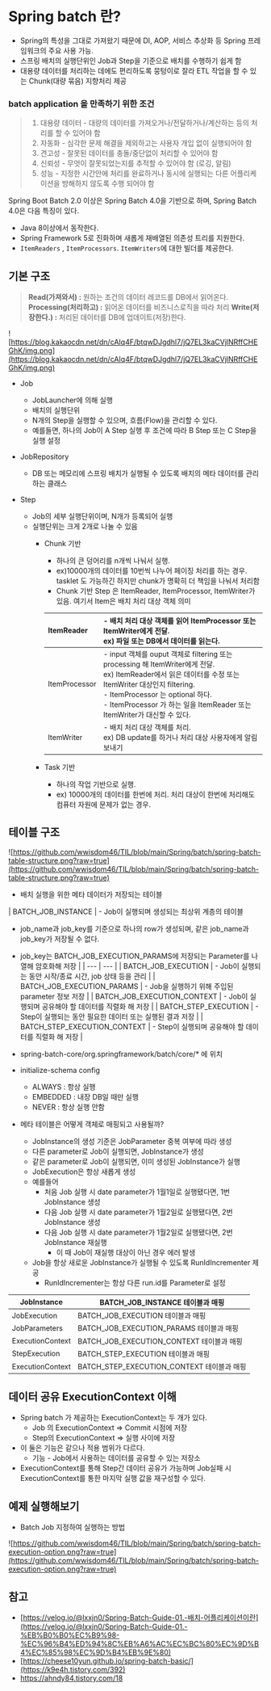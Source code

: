 # Spring batch 란?

- Spring의 특성을 그대로 가져왔기 때문에 DI, AOP, 서비스 추상화 등 Spring 프레임워크의 주요 사용 가능.
- 스프링 배치의 실행단위인 Job과 Step을 기준으로 배치를 수행하기 쉽게 함
- 대용량 데이터를 처리하는 데에도 편리하도록 뭉텅이로 잘라 ETL 작업을 할 수 있는 Chunk(대량 묶음) 지향처리 제공

### batch application 을 만족하기 위한 조건

> 1) 대용량 데이터 - 대량의  데이터를 가져오거나/전달하거나/계산하는 등의 처리를 할 수 있어야 함
> 2) 자동화 - 심각한 문제 해결을 제외하고는 사용자 개입 없이 실행되어야 함
> 3) 견고성 - 잘못된 데이터를 충돌/중단없이 처리할 수 있어야 함
> 4) 신뢰성 - 무엇이 잘못되었는지를 추적할 수 있어야 함 (로깅, 알림)
> 5) 성능 - 지정한 시간안에 처리를 완료하거나 동시에 실행되는 다른 어플리케이션을 방해하지 않도록 수행 되어야 함


Spring Boot Batch 2.0 이상은 Spring Batch 4.0을 기반으로 하며, Spring Batch 4.0은 다음 특징이 있다.

- Java 8이상에서 동작한다.
- Spring Framework 5로 진화하며 새롭게 재배열된 의존성 트리를 지원한다.
- `ItemReaders` , `ItemProcessors`. `ItemWriters`에 대한 빌더를 제공한다.

## 기본 구조
> **Read(가져와서) :** 원하는 조건의 데이터 레코드를 DB에서 읽어온다.
**Processing(처리하고) :** 읽어온 데이터를 비즈니스로직을 따라 처리
**Write(저장한다.) :** 처리된 데이터를 DB에 업데이트(저장)한다.
>

![https://blog.kakaocdn.net/dn/cAIq4F/btqwDJgdhl7/jQ7EL3kaCVjlNRffCHEGhK/img.png](https://blog.kakaocdn.net/dn/cAIq4F/btqwDJgdhl7/jQ7EL3kaCVjlNRffCHEGhK/img.png)
- Job

  - JobLauncher에 의해 실행
  - 배치의 실행단위
  - N개의 Step을 실행할 수 있으며, 흐름(Flow)을 관리할 수 있다.
  - 예를들면, 하나의 Job이 A Step 실행 후 조건에 따라 B Step 또는 C Step을 실행 설정

- JobRepository

  - DB 또는 메모리에 스프링 배치가 실행될 수 있도록 배치의 메타  데이터를 관리하는 클래스

- Step

  - Job의 세부 실행단위이며, N개가 등록되어 실행
  - 실행단위는 크게 2개로 나눌 수 있음
    - Chunk 기반
      - 하나의 큰 덩어리를 n개씩 나눠서 실행.
      - ex)10000개의 데이터를 10번씩 나누어 페이징 처리를 하는 경우. tasklet 도 가능하긴 하지만 chunk가 명확히 더 책임을 나눠서 처리함
      - Chunk 기반 Step 은 ItemReader, ItemProcessor, ItemWriter가 있음. 여기서 Item은 배치 처리 대상 객체 의미

      | ItemReader | - 배치 처리 대상 객체를 읽어 ItemProcessor 또는 ItemWriter에게 전달. <br> ex) 파일 또는 DB에서 데이터를 읽는다. |
      | --- | --- |
      | ItemProcessor | - input 객체를 ouput 객체로 filtering 또는 processing 해 ItemWriter에게 전달.<br>ex) ItemReader에서 읽은 데이터를 수정 또는 ItemWriter 대상인지 filtering. <br>- ItemProcessor 는 optional 하다. <br>- ItemProcessor 가 하는 일을 ItemReader 또는 ItemWriter가 대신할 수 있다. |
        | ItemWriter | - 배치 처리 대상 객체를 처리. <br>ex) DB update를 하거나 처리 대상 사용자에게 알림 보내기 |
    - Task 기반
      - 하나의 작업 기반으로 실행.
      - ex) 10000개의 데이터를 한번에 처리. 처리 대상이 한번에 처리해도 컴퓨터 자원에 문제가 없는 경우.

## 테이블 구조

![https://github.com/wwisdom46/TIL/blob/main/Spring/batch/spring-batch-table-structure.png?raw=true](https://github.com/wwisdom46/TIL/blob/main/Spring/batch/spring-batch-table-structure.png?raw=true)

- 배치 실행을 위한 메타 데이터가 저장되는 테이블

| BATCH_JOB_INSTANCE | - Job이 실행되며 생성되는 최상위 계층의 테이블
- job_name과 job_key를 기준으로 하나의 row가 생성되며, 같은 job_name과 job_key가 저장될 수 없다.
- job_key는 BATCH_JOB_EXECUTION_PARAMS에 저장되는 Parameter를 나열해 암호화해 저장 |
  | --- | --- |
  | BATCH_JOB_EXECUTION | - Job이 실행되는 동안 시작/종료 시간, job 상태 등을 관리 |
  | BATCH_JOB_EXECUTION_PARAMS | - Job을 실행하기 위해 주입된 parameter 정보 저장 |
  | BATCH_JOB_EXECUTION_CONTEXT | - Job이 실행되며 공유해야 할 데이터를 직렬화 해 저장 |
  | BATCH_STEP_EXECUTION | - Step이 실행되는 동안 필요한 데이터 또는 실행된 결과 저장 |
  | BATCH_STEP_EXECUTION_CONTEXT | - Step이 실행되며 공유해야 할 데이터를 직렬화 해 저장 |
- spring-batch-core/org.springframework/batch/core/* 에 위치
- initialize-schema config
  - ALWAYS : 항상 실행
  - EMBEDDED : 내장 DB일 때만 실행
  - NEVER : 항상 실행 안함

- 메타 테이블은 어떻게 객체로 매핑되고 사용될까?
  - JobInstance의 생성 기준은 JobParameter 중복 여부에 따라 생성
  - 다른 parameter로 Job이 실행되면, JobInstance가 생성
  - 같은 parameter로 Job이 실행되면, 이미 생성된 JobInstance가 실행
  - JobExecution은 항상 새롭게 생성
  - 예를들어
    - 처음 Job 실행 시 date parameter가 1월1일로 실행됐다면, 1번 JobInstance 생성
    - 다음 Job 실행 시 date parameter가 1월2일로 실행됐다면, 2번 JobInstance 생성
    - 다음 Job 실행 시 date parameter가 1월2일로 실행됐다면, 2번 JobInstance 재실행
      - 이 때 Job이 재실행 대상이 아닌 경우 에러 발생
  - Job을 항상 새로운 JobInstance가 실행될 수 있도록 RunIdIncrementer 제공
    - RunIdIncrementer는 항상 다른 run.id를 Parameter로 설정


| JobInstance | BATCH_JOB_INSTANCE 테이블과 매핑 |
| --- | --- |
| JobExecution | BATCH_JOB_EXECUTION 테이블과 매핑 |
| JobParameters | BATCH_JOB_EXECUTION_PARAMS 테이블과 매핑 |
| ExecutionContext | BATCH_JOB_EXECUTION_CONTEXT 테이블과 매핑 |
| StepExecution | BATCH_STEP_EXECUTION 테이블과 매핑 |
| ExecutionContext | BATCH_STEP_EXECUTION_CONTEXT 테이블과 매핑 |

## 데이터 공유 ExecutionContext 이해

- Spring batch 가 제공하는 ExecutionContext는 두 개가 있다.
  - Job 의 ExecutionContext ⇒ Commit 시점에 저장
  - Step의 ExecutionContext ⇒ 실행 사이에 저장
- 이 둘은 기능은 같으나 적용 범위가 다르다.
  - 기능 -  Job에서 사용하는 데이터를 공유할 수 있는 저장소
- ExecutionContext를 통해 Step간 데이터 공유가 가능하며 Job실패 시 ExecutionContext를 통한 마지막 실행 값을 재구성할 수 있다.

## 예제 실행해보기

- Batch Job 지정하여 실행하는 방법

![https://github.com/wwisdom46/TIL/blob/main/Spring/batch/spring-batch-execution-option.png?raw=true](https://github.com/wwisdom46/TIL/blob/main/Spring/batch/spring-batch-execution-option.png?raw=true)

## 참고

- [https://velog.io/@lxxjn0/Spring-Batch-Guide-01.-배치-어플리케이션이란](https://velog.io/@lxxjn0/Spring-Batch-Guide-01.-%EB%B0%B0%EC%B9%98-%EC%96%B4%ED%94%8C%EB%A6%AC%EC%BC%80%EC%9D%B4%EC%85%98%EC%9D%B4%EB%9E%80)
- [https://cheese10yun.github.io/spring-batch-basic/](https://k9e4h.tistory.com/392)
- https://ahndy84.tistory.com/18